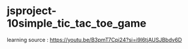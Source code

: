 # jsproject-10simple_tic_tac_toe_game
learning source : https://youtu.be/B3pmT7Cpi24?si=i9l6tjAUSJBbdv6D
